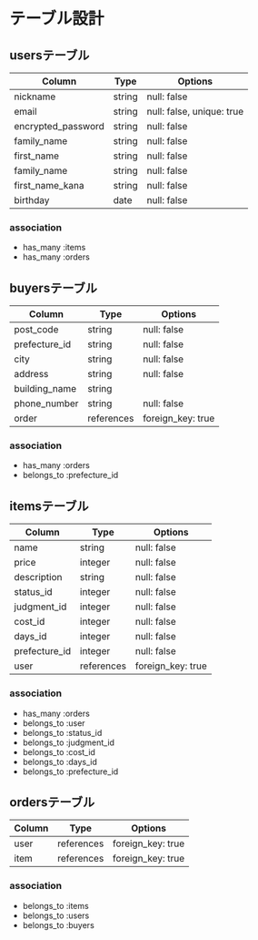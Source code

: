 # テーブル設計

## usersテーブル

| Column             | Type   | Options                   |
| ------------------ | ------ | ------------------------- |
| nickname           | string | null: false               |
| email              | string | null: false, unique: true |
| encrypted_password | string | null: false               |
| family_name        | string | null: false               |
| first_name         | string | null: false               |
| family_name        | string | null: false               |
| first_name_kana    | string | null: false               |
| birthday           | date   | null: false               |

### association
- has_many :items
- has_many :orders

## buyersテーブル

| Column           | Type       | Options           |
| ---------------- | ---------- | ----------------- |
| post_code        | string     | null: false       |
| prefecture_id    | string     | null: false       |
| city             | string     | null: false       |
| address          | string     | null: false       |
| building_name    | string     |                   |
| phone_number     | string     | null: false       |
| order            | references | foreign_key: true |

### association
- has_many :orders
- belongs_to :prefecture_id

## itemsテーブル

| Column         | Type       | Options           |
| -------------- | ---------- | ----------------- |
| name           | string     | null: false       |
| price          | integer    | null: false       |
| description    | string     | null: false       |
| status_id      | integer    | null: false       |
| judgment_id    | integer    | null: false       |
| cost_id        | integer    | null: false       |
| days_id        | integer    | null: false       |
| prefecture_id  | integer    | null: false       |
| user           | references | foreign_key: true |

### association
- has_many :orders
- belongs_to :user
- belongs_to :status_id
- belongs_to :judgment_id
- belongs_to :cost_id
- belongs_to :days_id
- belongs_to :prefecture_id

## ordersテーブル

| Column  | Type       | Options           |
| ------- | ---------- | ----------------- |
| user    | references | foreign_key: true |
| item    | references | foreign_key: true |

### association
- belongs_to :items
- belongs_to :users
- belongs_to :buyers